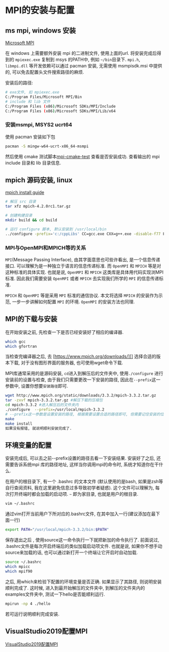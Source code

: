 # MPI的安装与配置

## ms mpi, windows 安装

[Microsoft MPI](https://learn.microsoft.com/en-us/message-passing-interface/microsoft-mpi?redirectedfrom=MSDN)

在 windows 上需要额外安装 mpi 的二进制文件, 使用上面的url.
将安装完成后得到的 `mpiexec.exe` 复制到 msys 的PATH中, 
例如 `~/bin`目录下.
`mpi.h`, `libmpi.dll` 等开发依赖可以通过 pacman 安装,
无需使用 msmpisdk.msi 中提供的, 可以免去配置头文件搜索路径的麻烦.

安装后的路径:

```bash
# exe文件, 如 mpiexec.exe
C:/Program Files/Microsoft MPI/Bin 
# include 和 lib 文件
C:/Program Files (x86)/Microsoft SDKs/MPI/Include
C:/Program Files (x86)/Microsoft SDKs/MPI/Lib/x64 
```

### 安装msmpi, MSYS2 ucrt64

使用 pacman 安装如下包

```bash
pacman -S mingw-w64-ucrt-x86_64-msmpi
```

然后使用 cmake 测试脚本[mpi-cmake-test](./mpi-cmake.cmake) 查看是否安装成功.
查看输出的 mpi include 目录和 lib 目录信息.

## mpich 源码安装, linux

[mpich install guide](https://www.mpich.org/documentation/guides/)

```bash
# 解压 src 目录
tar xfz mpich-4.2.0rc1.tar.gz

# 创建构建目录
mkdir build && cd build

# 运行 configure 脚本, 默认安装到 /usr/local/bin
../configure -prefix='c:/cppLibs' CC=gcc.exe CXX=g++.exe -disable-f77 FC=gfortran.exe |& tee c.txt
```

### MPI与OpenMPI和MPICH等的关系

`MPI`(Message Passing Interface),
由其字面意思也可些许看出, 是一个信息传递接口.
可以理解为是一种独立于语言的信息传递标准.
而 `OpenMPI` 和 `MPICH` 等是对这种标准的具体实现.
也就是说, `OpenMPI` 和 `MPICH` 这类库是具体用代码实现浏MPI标准.
因此我们需要安装 `OpenMPI`
或者 `MPICH` 去实现我们所学的 `MPI` 的信息传递标准.

`MPICH` 和 `OpenMPI` 等是采用 `MPI` 标准的通信协议.
本文将选择 `MPICH` 的安装作为示范,
一步一步讲解如何配置 `MPI` 的环境.
`OpenMPI` 的安装方法也同理.

## MPI的下载与安装

[https://www.mpich.org/downloads/]: https://www.mpich.org/downloads/

在开始安装之前, 先检查一下是否已经安装好了相应的编译器.

```bash
which gcc
which gfortran
```

当检查完编译器之后,
去 [https://www.mpich.org/downloads/][] 选择合适的版本下载,
对于没有图形界面的服务器, 也可使用wget命令下载.

MPI库通常采用的是源码安装, `cd`进入到解压后的文件夹中,
使用`./configure` 进行安装前的设置与检查,
由于我们只需要更改一下安装的路径,
因此在`--prefix`这一参数中, 设置你想要`安装路径`即可.

```bash
wget http://www.mpich.org/static/downloads/3.3.2/mpich-3.3.2.tar.gz
tar -zxvf mpich-3.3.2.tar.gz #解压下载的压缩包
cd mpich-3.3.2 #进入解压后的文件夹内
./configure  --prefix=/usr/local/mpich-3.3.2
# --prefix这一参数是设置安装的路径, 根据需要设置合适的路径即可, 但需要记住安装的位置
make
make install
如果没有报错, 就说明顺利安装完成了.
```

## 环境变量的配置

安装完成后, 可以去之前--prefix设置的路径去看一下安装结果.
安装好了之后, 还需要告诉系统mpi 库的路径地址,
这样当你调用mpi的命令时, 系统才知道你在干什么.

在用户的根目录下, 有一个 .bashrc 的文本文件
(默认使用的是bash, 如果是zsh等自行查阅资料,
我在这里避免信息过多导致初学者疑惑).
这个文件可以理解为, 每次打开终端时都会加载的启动项.
`~` 即为家目录, 也就是用户的根目录.

```bash
vim ~/.bashrc
```

通过vim打开当前用户下所对应的.bashrc文件,
在其中加入一行(建议添加在最下面一行)

```bash
export PATH="/usr/local/mpich-3.3.2/bin:$PATH"
```

保存退出之后 , 使用source这一命令执行一下就把新加的命令执行了.
前面说过, .bashrc文件是每次开启终端后的类似加载启动项文件.
也就是说, 如果你不想手动source来加载的话,
也可以通过新打开一个终端让它开启时自动加载.

```bash
source ~/.bashrc
which mpicc
which mpif90
```

之后, 用which来检验下配置的环境变量是否正确.
如果显示了其路径, 则说明安装顺利完成了.
这时候, 进入到最开始解压的文件夹中,
到解压的文件夹内的examples文件夹中, 测试一下hello是否能顺利运行.

```bash
mpirun -np 4 ./hello
```

若可运行说明顺利完成安装.

## VisualStudio2019配置MPI

[VisualStudio2019配置MPI](https://blog.csdn.net/Jacamox/article/details/112563361)
